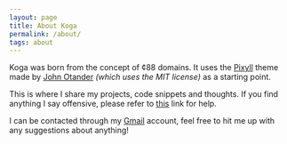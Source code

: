 ```yaml
---
layout: page
title: About Koga
permalink: /about/
tags: about
---
```


Koga was born from the concept of ¢88 domains. It uses the [Pixyll](https://github.com/johnotander/pixyll) theme made by [John Otander](http://johnotander.com) *(which uses the MIT license)* as a starting point. 

This is where I share my projects, code snippets and thoughts. If you find anything I say offensive, please refer to [this](http://www.wikihow.com/Close-Tabs) link for help.

I can be contacted through my [Gmail](mailto:therealkoga@gmail.com) account, feel free to hit me up with any suggestions about anything!